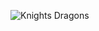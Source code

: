 ![Knights Dragons](https://github.com/Acceleration-Industries/Knights_And_Dragons/assets/97082653/5e020063-fb7f-4d58-8357-fa2b805fa19a)
